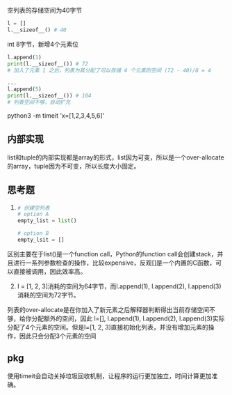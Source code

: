 空列表的存储空间为40字节
```py
l = []
l.__sizeof__() # 40
```
int 8字节，新增4个元素位
```py
l.append(1)
print(l.__sizeof__()) # 72
# 加入了元素 1 之后，列表为其分配了可以存储 4 个元素的空间 (72 - 40)/8 = 4

...
l.append(5)
print(l.__sizeof__()) # 104
# 列表空间不够，自动扩充
```

python3 -m timeit 'x=[1,2,3,4,5,6]'

## 内部实现
list和tuple的内部实现都是array的形式，list因为可变，所以是一个over-allocate的array，tuple因为不可变，所以长度大小固定。

## 思考题
1. 
    ```py
    # 创建空列表
    # option A
    empty_list = list()

    # option B
    empty_lsit = []
    ```
区别主要在于list()是一个function call，Python的function call会创建stack，并且进行一系列参数检查的操作，比较expensive，反观[]是一个内置的C函数，可以直接被调用，因此效率高。

2. l = [1, 2, 3]消耗的空间为64字节，而l.append(1), l.append(2), l.append(3)消耗的空间为72字节。

列表的over-allocate是在你加入了新元素之后解释器判断得出当前存储空间不够，给你分配额外的空间，因此
l=[], l.append(1), l.append(2), l.append(3)实际分配了4个元素的空间。但是l=[1, 2, 3]直接初始化列表，并没有增加元素的操作，因此只会分配3个元素的空间





## pkg

使用timeit会自动关掉垃圾回收机制，让程序的运行更加独立，时间计算更加准确。
